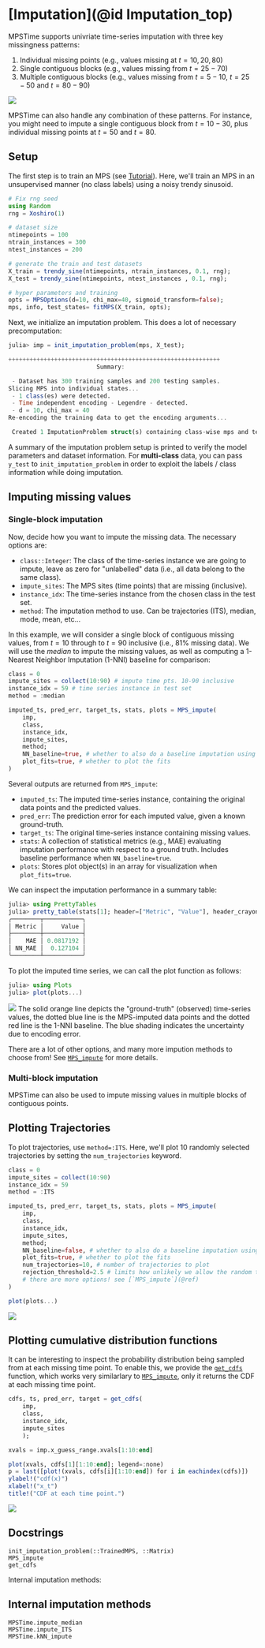 # [Imputation](@id Imputation_top)
MPSTime supports univriate time-series imputation with three key missingness patterns:
1. Individual missing points (e.g., values missing at $t = 10, 20, 80$)
1. Single contiguous blocks (e.g., values missing from $t = 25-70$)
1. Multiple contiguous blocks (e.g., values missing from $t = 5-10$, $t = 25-50$ and $t = 80-90$)

![](./figures/imputation/impute_settings.svg)

MPSTime can also handle any combination of these patterns.
For instance, you might need to impute a single contiguous block from $t = 10-30$, plus individual missing points at $t = 50$ and $t=80$.
## Setup

The first step is to train an MPS (see [Tutorial](@ref)). 
Here, we'll train an MPS in an unsupervised manner (no class labels) using a noisy trendy sinusoid.

```Julia
# Fix rng seed
using Random
rng = Xoshiro(1)

# dataset size
ntimepoints = 100
ntrain_instances = 300
ntest_instances = 200

# generate the train and test datasets
X_train = trendy_sine(ntimepoints, ntrain_instances, 0.1, rng);
X_test = trendy_sine(ntimepoints, ntest_instances , 0.1, rng);

# hyper parameters and training
opts = MPSOptions(d=10, chi_max=40, sigmoid_transform=false);
mps, info, test_states= fitMPS(X_train, opts);
```

Next, we initialize an imputation problem. This does a lot of necessary precomputation:
```Julia
julia> imp = init_imputation_problem(mps, X_test);

++++++++++++++++++++++++++++++++++++++++++++++++++++++++++++
                         Summary:

 - Dataset has 300 training samples and 200 testing samples.
Slicing MPS into individual states...
 - 1 class(es) were detected.
 - Time independent encoding - Legendre - detected.
 - d = 10, chi_max = 40
Re-encoding the training data to get the encoding arguments...

 Created 1 ImputationProblem struct(s) containing class-wise mps and test samples.
```
A summary of the imputation problem setup is printed to verify the model parameters and dataset information.
For __multi-class__ data, you can pass `y_test` to `init_imputation_problem` in order to exploit the labels / class information while doing imputation.

## Imputing missing values
### Single-block imputation
Now, decide how you want to impute the missing data.
The necessary options are:
- `class::Integer`: The class of the time-series instance we are going to impute, leave as zero for "unlabelled" data (i.e., all data belong to the same class).
- `impute_sites`: The MPS sites (time points) that are missing (inclusive).
- `instance_idx`: The time-series instance from the chosen class in the test set.
- `method`: The imputation method to use. Can be trajectories (ITS), median, mode, mean, etc...

In this example, we will consider a single block of contiguous missing values, from $t = 10$ through to $t = 90$ inclusive (i.e., 81% missing data).
We will use the _median_ to impute the missing values, as well as computing a 1-Nearest Neighbor Imputation (1-NNI) baseline for comparison:   

```Julia
class = 0
impute_sites = collect(10:90) # impute time pts. 10-90 inclusive
instance_idx = 59 # time series instance in test set
method = :median

imputed_ts, pred_err, target_ts, stats, plots = MPS_impute(
    imp,
    class, 
    instance_idx, 
    impute_sites, 
    method; 
    NN_baseline=true, # whether to also do a baseline imputation using 1-NNI
    plot_fits=true, # whether to plot the fits
)
```
Several outputs are returned from `MPS_impute`:
- `imputed_ts`: The imputed time-series instance, containing the original data points and the predicted values.
- `pred_err`: The prediction error for each imputed value, given a known ground-truth.
- `target_ts`: The original time-series instance containing missing values.
- `stats`: A collection of statistical metrics (e.g., MAE) evaluating imputation performance with respect to a ground truth. Includes baseline performance when `NN_baseline=true`.
- `plots`: Stores plot object(s) in an array for visualization when `plot_fits=true`.

We can inspect the imputation performance in a summary table:
```Julia
julia> using PrettyTables
julia> pretty_table(stats[1]; header=["Metric", "Value"], header_crayon= crayon"yellow bold", tf = tf_unicode_rounded);
╭────────┬───────────╮
│ Metric │     Value │
├────────┼───────────┤
│    MAE │ 0.0817192 │
│ NN_MAE │  0.127104 │
╰────────┴───────────╯
```
To plot the imputed time series, we can call the plot function as follows: 
```Julia
julia> using Plots
julia> plot(plots...)
```
![](./figures/median_impute.svg)
The solid orange line depicts the "ground-truth" (observed) time-series values, the dotted blue line is the MPS-imputed data points and the dotted red line is the 1-NNI baseline.
The blue shading indicates the uncertainty due to encoding error.

There are a lot of other options, and many more impution methods to choose from! See [`MPS_impute`](@ref) for more details.

### Multi-block imputation
MPSTime can also be used to impute missing values in multiple blocks of contiguous points. 


## Plotting Trajectories
To plot trajectories, use `method=:ITS`. Here, we'll plot 10 randomly selected trajectories by setting the `num_trajectories` keyword. 
```Julia
class = 0
impute_sites = collect(10:90)
instance_idx = 59
method = :ITS

imputed_ts, pred_err, target_ts, stats, plots = MPS_impute(
    imp,
    class, 
    instance_idx, 
    impute_sites, 
    method; 
    NN_baseline=false, # whether to also do a baseline imputation using 1-NN
    plot_fits=true, # whether to plot the fits
    num_trajectories=10, # number of trajectories to plot
    rejection_threshold=2.5 # limits how unlikely we allow the random trajectories to be.
    # there are more options! see [`MPS_impute`](@ref)
)

plot(plots...)
```
![](./figures/ITS_impute.svg)



## Plotting cumulative distribution functions

It can be interesting to inspect the probability distribution being sampled from at each missing time point. To enable this, we provide the [`get_cdfs`](@ref) function, which works very similarlary to [`MPS_impute`](@ref), only it returns the CDF at each missing time point.

```Julia
cdfs, ts, pred_err, target = get_cdfs(
    imp, 
    class, 
    instance_idx, 
    impute_sites
    );

xvals = imp.x_guess_range.xvals[1:10:end]

plot(xvals, cdfs[1][1:10:end]; legend=:none)
p = last([plot!(xvals, cdfs[i][1:10:end]) for i in eachindex(cdfs)])
ylabel!("cdf(x)")
xlabel!("x_t")
title!("CDF at each time point.")
```
![](./figures/cdfs.svg)


## Docstrings 
```@docs
init_imputation_problem(::TrainedMPS, ::Matrix)
MPS_impute
get_cdfs
```

Internal imputation methods:

## Internal imputation methods

```@docs
MPSTime.impute_median
MPSTime.impute_ITS
MPSTime.kNN_impute
```
